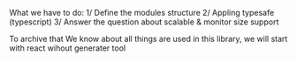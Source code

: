 What we have to do:
1/ Define the modules structure
2/ Appling typesafe (typescript)
3/ Answer the question about scalable & monitor size support

To archive that We know about all things are used in this library, we will start with react wihout generater tool
